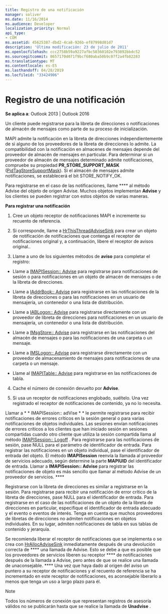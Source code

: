 ```yaml
---
title: Registro de una notificación
manager: soliver
ms.date: 11/16/2014
ms.audience: Developer
localization_priority: Normal
api_type:
- COM
ms.assetid: 45625387-dbd2-4ca8-926b-ef87998d01d7
description: 'Última modificación: 23 de julio de 2011'
ms.openlocfilehash: ccc2758b59a9227afbc50360102e793892bbdc52
ms.sourcegitcommit: 8657170d071f9bcf680aba50b9c07f2a4fb82283
ms.translationtype: MT
ms.contentlocale: es-ES
ms.lasthandoff: 04/28/2019
ms.locfileid: "33424906"
---
```

# <a name="registering-for-a-notification"></a>Registro de una notificación

  
  
**Se aplica a**: Outlook 2013 | Outlook 2016 
  
Un cliente puede registrarse para la libreta de direcciones o notificaciones de almacén de mensajes como parte de su proceso de inicialización.
  
MAPI admite la notificación en la libreta de direcciones independientemente de si alguno de los proveedores de la libreta de direcciones lo admite. La compatibilidad con la notificación en almacenes de mensajes depende del proveedor de almacén de mensajes en particular. Para determinar si un proveedor de almacén de mensajes determinado admite notificaciones, compruebe su propiedad **PR_STORE_SUPPORT_MASK** ([PidTagStoreSupportMask](pidtagstoresupportmask-canonical-property.md)). Si el almacén de mensajes admite notificaciones, se establecerá el bit STORE_NOTIFY_OK. 
  
Para registrarse en el caso de las notificaciones, llame **** al método Advise del objeto de origen Advise. Muchos objetos implementan **Advise** y los clientes se pueden registrar con estos objetos de varias maneras. 
  
 **Para registrar una notificación**
  
1. Cree un objeto receptor de notificaciones MAPI e incremente su recuento de referencia.
    
2. Si corresponde, llame a [HrThisThreadAdviseSink](hrthisthreadadvisesink.md) para crear un objeto de notificación de notificaciones que contenga el receptor de notificaciones original y, a continuación, libere el receptor de avisos original.. 
    
3. Llame a uno de los siguientes métodos de **aviso** para completar el registro: 
    
  - Llame a [IMAPISession:: Advise](imapisession-advise.md) para registrarse para notificaciones de sesión o para notificaciones en un objeto de almacén de mensajes o de la libreta de direcciones. 
    
  - Llame a [IAddrBook:: Advise](iaddrbook-advise.md) para registrarse en las notificaciones de la libreta de direcciones o para las notificaciones en un usuario de mensajería, un contenedor o una lista de distribución. 
    
  - Llame a [IABLogon:: Advise](iablogon-advise.md) para registrarse directamente con un proveedor de libreta de direcciones para notificaciones en un usuario de mensajería, un contenedor o una lista de distribución. 
    
  - Llame a [IMsgStore:: Advise](imsgstore-advise.md) para registrarse en las notificaciones del almacén de mensajes o para las notificaciones de una carpeta o un mensaje. 
    
  - Llame a [IMSLogon:: Advise](imslogon-advise.md) para registrarse directamente con un proveedor de almacenamiento de mensajes para notificaciones de una carpeta o un mensaje. 
    
  - Llame al [IMAPITable:: Advise](imapitable-advise.md) para registrarse en las notificaciones de tabla. 
    
4. Cache el número de conexión devuelto por **Advise**.
    
5. Si usa un receptor de notificaciones englobado, suéltelo. Una vez registrado el receptor de notificaciones de contenido, ya no lo necesita.
    
Llamar a * * IMAPISession:: adVise * * le permite registrarse para recibir notificaciones de errores críticos en la sesión general o para varias notificaciones de objetos individuales. Las sesiones envían notificaciones de errores críticos a los clientes que han iniciado sesión en sesiones compartidas cuando otro cliente que utiliza la sesión compartida llama al método [IMAPISession:: Logoff](imapisession-logoff.md) . Para registrarse para las notificaciones de sesión, pase NULL para el parámetro de identificador de entrada. Para registrar las notificaciones en un objeto individual, pase el identificador de entrada del objeto. El método **IMAPISession** reenvía la llamada al proveedor de servicios adecuado, según determine la parte **MAPIUID** del identificador de entrada. Llamar a **IMAPISession:: Advise** para registrar las notificaciones de objeto es más sencillo que llamar al método Advise de un proveedor de servicios. **** 
  
Registrarse con la libreta de direcciones es similar a registrarse en la sesión. Para registrarse para recibir una notificación de error crítico de la libreta de direcciones, pase NULL para el identificador de entrada. Para registrarse en el caso de las notificaciones de un objeto de la libreta de direcciones en particular, especifique el identificador de entrada adecuado y el evento o eventos de interés. Tenga en cuenta que muchos proveedores de libretas de direcciones no admiten notificaciones en objetos individuales. En su lugar, admiten notificaciones de tabla en sus tablas de contenido y jerarquía. 
  
Se recomienda liberar el receptor de notificaciones que se implementa o se crea con [HrAllocAdviseSink](hrallocadvisesink.md) inmediatamente después de una devolución correcta de **** una llamada de Advise. Esto se debe a que es posible que los proveedores de servicios liberen su receptor **** de notificaciones después de la llamada a Advise, pero antes de que se realice una llamada de unaconsejable. **** Una vez que haya dado al origen del aviso un puntero a su receptor de notificaciones y el recuento de referencia se ha incrementado en este receptor de notificaciones, es aconsejable liberarlo a menos que tenga un uso a largo plazo para él. 
  
> [!NOTE]
> Todos los números de conexión que representan registros de asesoría válidos no se publicarán hasta que se realice la llamada de **Unadvise** . 
  


